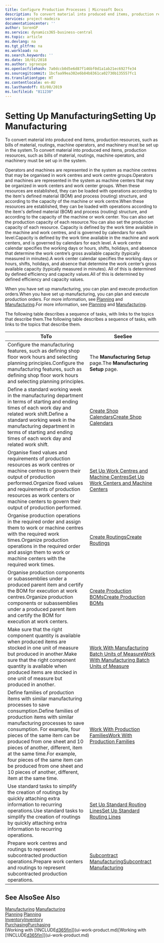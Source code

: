 ```yaml
---
title: Configure Production Processes | Microsoft Docs
description: To convert material into produced end items, production resources, such as bills of material, routings, machine operators, and machinery must be set up in the system.
services: project-madeira
documentationcenter: ''
author: SorenGP
ms.service: dynamics365-business-central
ms.topic: article
ms.devlang: na
ms.tgt_pltfrm: na
ms.workload: na
ms.search.keywords: ''
ms.date: 10/01/2018
ms.author: sgroespe
ms.openlocfilehash: 7a0dccb0d5e6d87f146bf0d1a1ab21ec6927fe34
ms.sourcegitcommit: 1bcfaa99ea302e6b84b8361ca02730b135557fc1
ms.translationtype: HT
ms.contentlocale: en-AU
ms.lasthandoff: 03/08/2019
ms.locfileid: "811230"
---
```

# <a name="setting-up-manufacturing"></a><span data-ttu-id="a5b70-103">Setting Up Manufacturing</span><span class="sxs-lookup"><span data-stu-id="a5b70-103">Setting Up Manufacturing</span></span>
<span data-ttu-id="a5b70-104">To convert material into produced end items, production resources, such as bills of material, routings, machine operators, and machinery must be set up in the system.</span><span class="sxs-lookup"><span data-stu-id="a5b70-104">To convert material into produced end items, production resources, such as bills of material, routings, machine operators, and machinery must be set up in the system.</span></span>

<span data-ttu-id="a5b70-105">Operators and machines are represented in the system as machine centres that may be organised in work centres and work centre groups.</span><span class="sxs-lookup"><span data-stu-id="a5b70-105">Operators and machines are represented in the system as machine centers that may be organized in work centers and work center groups.</span></span> <span data-ttu-id="a5b70-106">When these resources are established, they can be loaded with operations according to the item's defined material (BOM) and process (routing) structure, and according to the capacity of the machine or work centre.</span><span class="sxs-lookup"><span data-stu-id="a5b70-106">When these resources are established, they can be loaded with operations according to the item's defined material (BOM) and process (routing) structure, and according to the capacity of the machine or work center.</span></span> <span data-ttu-id="a5b70-107">You can also set the production capacity of each resource.</span><span class="sxs-lookup"><span data-stu-id="a5b70-107">You can also set the production capacity of each resource.</span></span> <span data-ttu-id="a5b70-108">Capacity is defined by the work time available in the machine and work centres, and is governed by calendars for each level.</span><span class="sxs-lookup"><span data-stu-id="a5b70-108">Capacity is defined by the work time available in the machine and work centers, and is governed by calendars for each level.</span></span> <span data-ttu-id="a5b70-109">A work centre calendar specifies the working days or hours, shifts, holidays, and absence that determine the work centre’s gross available capacity (typically measured in minutes).</span><span class="sxs-lookup"><span data-stu-id="a5b70-109">A work center calendar specifies the working days or hours, shifts, holidays, and absence that determine the work center’s gross available capacity (typically measured in minutes).</span></span> <span data-ttu-id="a5b70-110">All of this is determined by defined efficiency and capacity values.</span><span class="sxs-lookup"><span data-stu-id="a5b70-110">All of this is determined by defined efficiency and capacity values.</span></span>  

<span data-ttu-id="a5b70-111">When you have set up manufacturing, you can plan and execute production orders.</span><span class="sxs-lookup"><span data-stu-id="a5b70-111">When you have set up manufacturing, you can plan and execute production orders.</span></span> <span data-ttu-id="a5b70-112">For more information, see [Planning](production-planning.md) and [Manufacturing](production-manage-manufacturing.md).</span><span class="sxs-lookup"><span data-stu-id="a5b70-112">For more information, see [Planning](production-planning.md) and [Manufacturing](production-manage-manufacturing.md).</span></span>  

 <span data-ttu-id="a5b70-113">The following table describes a sequence of tasks, with links to the topics that describe them.</span><span class="sxs-lookup"><span data-stu-id="a5b70-113">The following table describes a sequence of tasks, with links to the topics that describe them.</span></span>   

|<span data-ttu-id="a5b70-114">**To**</span><span class="sxs-lookup"><span data-stu-id="a5b70-114">**To**</span></span>|<span data-ttu-id="a5b70-115">**See**</span><span class="sxs-lookup"><span data-stu-id="a5b70-115">**See**</span></span>|  
|------------|-------------|  
|<span data-ttu-id="a5b70-116">Configure the manufacturing features, such as defining shop floor work hours and selecting planning principles.</span><span class="sxs-lookup"><span data-stu-id="a5b70-116">Configure the manufacturing features, such as defining shop floor work hours and selecting planning principles.</span></span>|<span data-ttu-id="a5b70-117">The **Manufacturing Setup** page.</span><span class="sxs-lookup"><span data-stu-id="a5b70-117">The **Manufacturing Setup** page.</span></span>|  
|<span data-ttu-id="a5b70-118">Define a standard working week in the manufacturing department in terms of starting and ending times of each work day and related work shift.</span><span class="sxs-lookup"><span data-stu-id="a5b70-118">Define a standard working week in the manufacturing department in terms of starting and ending times of each work day and related work shift.</span></span>|[<span data-ttu-id="a5b70-119">Create Shop Calendars</span><span class="sxs-lookup"><span data-stu-id="a5b70-119">Create Shop Calendars</span></span>](production-how-to-create-work-center-calendars.md)|  
|<span data-ttu-id="a5b70-120">Organise fixed values and requirements of production resources as work centres or machine centres to govern their output of production performed.</span><span class="sxs-lookup"><span data-stu-id="a5b70-120">Organize fixed values and requirements of production resources as work centers or machine centers to govern their output of production performed.</span></span>|[<span data-ttu-id="a5b70-121">Set Up Work Centres and Machine Centres</span><span class="sxs-lookup"><span data-stu-id="a5b70-121">Set Up Work Centers and Machine Centers</span></span>](production-how-to-set-up-work-and-machine-centers.md)|
|<span data-ttu-id="a5b70-122">Organise production operations in the required order and assign them to work or machine centres with the required work times.</span><span class="sxs-lookup"><span data-stu-id="a5b70-122">Organize production operations in the required order and assign them to work or machine centers with the required work times.</span></span>|[<span data-ttu-id="a5b70-123">Create Routings</span><span class="sxs-lookup"><span data-stu-id="a5b70-123">Create Routings</span></span>](production-how-to-create-routings.md)|
|<span data-ttu-id="a5b70-124">Organise production components or subassemblies under a produced parent item and certify the BOM for execution at work centres.</span><span class="sxs-lookup"><span data-stu-id="a5b70-124">Organize production components or subassemblies under a produced parent item and certify the BOM for execution at work centers.</span></span>|[<span data-ttu-id="a5b70-125">Create Production BOMs</span><span class="sxs-lookup"><span data-stu-id="a5b70-125">Create Production BOMs</span></span>](production-how-to-create-production-boms.md)|
|<span data-ttu-id="a5b70-126">Make sure that the right component quantity is available when produced items are stocked in one unit of measure but produced in another.</span><span class="sxs-lookup"><span data-stu-id="a5b70-126">Make sure that the right component quantity is available when produced items are stocked in one unit of measure but produced in another.</span></span>|[<span data-ttu-id="a5b70-127">Work With Manufacturing Batch Units of Measure</span><span class="sxs-lookup"><span data-stu-id="a5b70-127">Work With Manufacturing Batch Units of Measure</span></span>](production-how-to-use-the-manufacturing-batch-unit-of-measure.md)|  
|<span data-ttu-id="a5b70-128">Define families of production items with similar manufacturing processes to save consumption.</span><span class="sxs-lookup"><span data-stu-id="a5b70-128">Define families of production items with similar manufacturing processes to save consumption.</span></span> <span data-ttu-id="a5b70-129">For example, four pieces of the same item can be produced from one sheet and 10 pieces of another, different, item at the same time.</span><span class="sxs-lookup"><span data-stu-id="a5b70-129">For example, four pieces of the same item can be produced from one sheet and 10 pieces of another, different, item at the same time.</span></span>|[<span data-ttu-id="a5b70-130">Work With Production Families</span><span class="sxs-lookup"><span data-stu-id="a5b70-130">Work With Production Families</span></span>](production-how-work-family.md)|
|<span data-ttu-id="a5b70-131">Use standard tasks to simplify the creation of routings by quickly attaching extra information to recurring operations.</span><span class="sxs-lookup"><span data-stu-id="a5b70-131">Use standard tasks to simplify the creation of routings by quickly attaching extra information to recurring operations.</span></span>|[<span data-ttu-id="a5b70-132">Set Up Standard Routing Lines</span><span class="sxs-lookup"><span data-stu-id="a5b70-132">Set Up Standard Routing Lines</span></span>](production-how-set-up-standard-routing-lines.md)|  
|<span data-ttu-id="a5b70-133">Prepare work centres and routings to represent subcontracted production operations.</span><span class="sxs-lookup"><span data-stu-id="a5b70-133">Prepare work centers and routings to represent subcontracted production operations.</span></span>|[<span data-ttu-id="a5b70-134">Subcontract Manufacturing</span><span class="sxs-lookup"><span data-stu-id="a5b70-134">Subcontract Manufacturing</span></span>](production-how-to-subcontract-manufacturing.md)|  

## <a name="see-also"></a><span data-ttu-id="a5b70-135">See Also</span><span class="sxs-lookup"><span data-stu-id="a5b70-135">See Also</span></span>
<span data-ttu-id="a5b70-136">[Manufacturing](production-manage-manufacturing.md)  </span><span class="sxs-lookup"><span data-stu-id="a5b70-136">[Manufacturing](production-manage-manufacturing.md)  </span></span>  
<span data-ttu-id="a5b70-137">[Planning](production-planning.md) </span><span class="sxs-lookup"><span data-stu-id="a5b70-137">[Planning](production-planning.md) </span></span>  
[<span data-ttu-id="a5b70-138">Inventory</span><span class="sxs-lookup"><span data-stu-id="a5b70-138">Inventory</span></span>](inventory-manage-inventory.md)  
[<span data-ttu-id="a5b70-139">Purchasing</span><span class="sxs-lookup"><span data-stu-id="a5b70-139">Purchasing</span></span>](purchasing-manage-purchasing.md)  
<span data-ttu-id="a5b70-140">[Working with [!INCLUDE[d365fin](includes/d365fin_md.md)]](ui-work-product.md)</span><span class="sxs-lookup"><span data-stu-id="a5b70-140">[Working with [!INCLUDE[d365fin](includes/d365fin_md.md)]](ui-work-product.md)</span></span>
